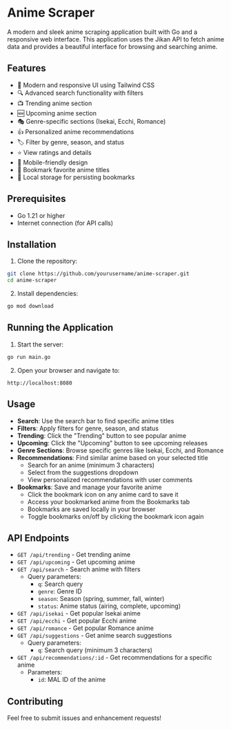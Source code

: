 # Anime Scraper

A modern and sleek anime scraping application built with Go and a responsive web interface. This application uses the Jikan API to fetch anime data and provides a beautiful interface for browsing and searching anime.

## Features

- 🎯 Modern and responsive UI using Tailwind CSS
- 🔍 Advanced search functionality with filters
- 📺 Trending anime section
- 🆕 Upcoming anime section
- 🎭 Genre-specific sections (Isekai, Ecchi, Romance)
- 👍 Personalized anime recommendations
- 🏷️ Filter by genre, season, and status
- ⭐ View ratings and details
- 📱 Mobile-friendly design
- 🔖 Bookmark favorite anime titles
- 💾 Local storage for persisting bookmarks

## Prerequisites

- Go 1.21 or higher
- Internet connection (for API calls)

## Installation

1. Clone the repository:

```bash
git clone https://github.com/yourusername/anime-scraper.git
cd anime-scraper
```

2. Install dependencies:

```bash
go mod download
```

## Running the Application

1. Start the server:

```bash
go run main.go
```

2. Open your browser and navigate to:

```
http://localhost:8080
```

## Usage

- **Search**: Use the search bar to find specific anime titles
- **Filters**: Apply filters for genre, season, and status
- **Trending**: Click the "Trending" button to see popular anime
- **Upcoming**: Click the "Upcoming" button to see upcoming releases
- **Genre Sections**: Browse specific genres like Isekai, Ecchi, and Romance
- **Recommendations**: Find similar anime based on your selected title
  - Search for an anime (minimum 3 characters)
  - Select from the suggestions dropdown
  - View personalized recommendations with user comments
- **Bookmarks**: Save and manage your favorite anime
  - Click the bookmark icon on any anime card to save it
  - Access your bookmarked anime from the Bookmarks tab
  - Bookmarks are saved locally in your browser
  - Toggle bookmarks on/off by clicking the bookmark icon again

## API Endpoints

- `GET /api/trending` - Get trending anime
- `GET /api/upcoming` - Get upcoming anime
- `GET /api/search` - Search anime with filters
  - Query parameters:
    - `q`: Search query
    - `genre`: Genre ID
    - `season`: Season (spring, summer, fall, winter)
    - `status`: Anime status (airing, complete, upcoming)
- `GET /api/isekai` - Get popular Isekai anime
- `GET /api/ecchi` - Get popular Ecchi anime
- `GET /api/romance` - Get popular Romance anime
- `GET /api/suggestions` - Get anime search suggestions
  - Query parameters:
    - `q`: Search query (minimum 3 characters)
- `GET /api/recommendations/:id` - Get recommendations for a specific anime
  - Parameters:
    - `id`: MAL ID of the anime

## Contributing

Feel free to submit issues and enhancement requests!
